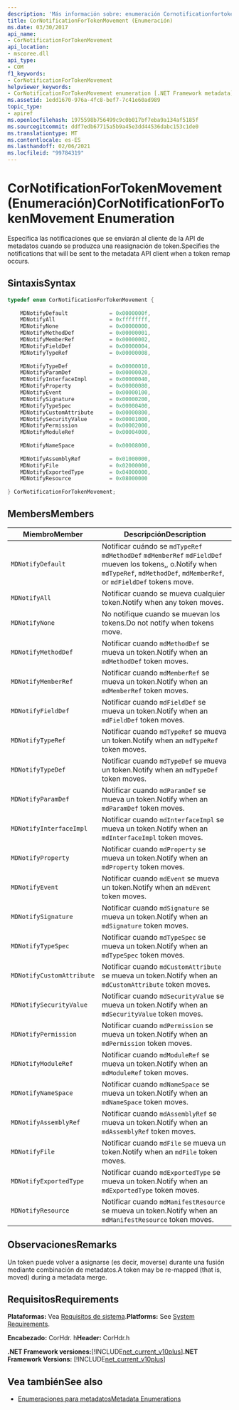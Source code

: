 ```yaml
---
description: 'Más información sobre: enumeración Cornotificationfortokenmovement ('
title: CorNotificationForTokenMovement (Enumeración)
ms.date: 03/30/2017
api_name:
- CorNotificationForTokenMovement
api_location:
- mscoree.dll
api_type:
- COM
f1_keywords:
- CorNotificationForTokenMovement
helpviewer_keywords:
- CorNotificationForTokenMovement enumeration [.NET Framework metadata]
ms.assetid: 1edd1670-976a-4fc8-bef7-7c41e60ad989
topic_type:
- apiref
ms.openlocfilehash: 1975598b756499c9c0b017bf7eba9a134af5185f
ms.sourcegitcommit: ddf7edb67715a5b9a45e3dd44536dabc153c1de0
ms.translationtype: MT
ms.contentlocale: es-ES
ms.lasthandoff: 02/06/2021
ms.locfileid: "99784319"
---
```

# <a name="cornotificationfortokenmovement-enumeration"></a><span data-ttu-id="37476-103">CorNotificationForTokenMovement (Enumeración)</span><span class="sxs-lookup"><span data-stu-id="37476-103">CorNotificationForTokenMovement Enumeration</span></span>

<span data-ttu-id="37476-104">Especifica las notificaciones que se enviarán al cliente de la API de metadatos cuando se produzca una reasignación de token.</span><span class="sxs-lookup"><span data-stu-id="37476-104">Specifies the notifications that will be sent to the metadata API client when a token remap occurs.</span></span>  
  
## <a name="syntax"></a><span data-ttu-id="37476-105">Sintaxis</span><span class="sxs-lookup"><span data-stu-id="37476-105">Syntax</span></span>  
  
```cpp  
typedef enum CorNotificationForTokenMovement {  
  
    MDNotifyDefault             = 0x0000000f,  
    MDNotifyAll                 = 0xffffffff,  
    MDNotifyNone                = 0x00000000,  
    MDNotifyMethodDef           = 0x00000001,  
    MDNotifyMemberRef           = 0x00000002,  
    MDNotifyFieldDef            = 0x00000004,  
    MDNotifyTypeRef             = 0x00000008,  
  
    MDNotifyTypeDef             = 0x00000010,  
    MDNotifyParamDef            = 0x00000020,  
    MDNotifyInterfaceImpl       = 0x00000040,  
    MDNotifyProperty            = 0x00000080,  
    MDNotifyEvent               = 0x00000100,  
    MDNotifySignature           = 0x00000200,  
    MDNotifyTypeSpec            = 0x00000400,  
    MDNotifyCustomAttribute     = 0x00000800,  
    MDNotifySecurityValue       = 0x00001000,  
    MDNotifyPermission          = 0x00002000,  
    MDNotifyModuleRef           = 0x00004000,  
  
    MDNotifyNameSpace           = 0x00008000,  
  
    MDNotifyAssemblyRef         = 0x01000000,  
    MDNotifyFile                = 0x02000000,  
    MDNotifyExportedType        = 0x04000000,  
    MDNotifyResource            = 0x08000000  
  
} CorNotificationForTokenMovement;  
```  
  
## <a name="members"></a><span data-ttu-id="37476-106">Members</span><span class="sxs-lookup"><span data-stu-id="37476-106">Members</span></span>  
  
|<span data-ttu-id="37476-107">Miembro</span><span class="sxs-lookup"><span data-stu-id="37476-107">Member</span></span>|<span data-ttu-id="37476-108">Descripción</span><span class="sxs-lookup"><span data-stu-id="37476-108">Description</span></span>|  
|------------|-----------------|  
|`MDNotifyDefault`|<span data-ttu-id="37476-109">Notificar cuándo se `mdTypeRef` `mdMethodDef` `mdMemberRef` `mdFieldDef` mueven los tokens,, o.</span><span class="sxs-lookup"><span data-stu-id="37476-109">Notify when `mdTypeRef`, `mdMethodDef`, `mdMemberRef`, or `mdFieldDef` tokens move.</span></span>|  
|`MDNotifyAll`|<span data-ttu-id="37476-110">Notificar cuando se mueva cualquier token.</span><span class="sxs-lookup"><span data-stu-id="37476-110">Notify when any token moves.</span></span>|  
|`MDNotifyNone`|<span data-ttu-id="37476-111">No notifique cuando se muevan los tokens.</span><span class="sxs-lookup"><span data-stu-id="37476-111">Do not notify when tokens move.</span></span>|  
|`MDNotifyMethodDef`|<span data-ttu-id="37476-112">Notificar cuando `mdMethodDef` se mueva un token.</span><span class="sxs-lookup"><span data-stu-id="37476-112">Notify when an `mdMethodDef` token moves.</span></span>|  
|`MDNotifyMemberRef`|<span data-ttu-id="37476-113">Notificar cuando `mdMemberRef` se mueva un token.</span><span class="sxs-lookup"><span data-stu-id="37476-113">Notify when an `mdMemberRef` token moves.</span></span>|  
|`MDNotifyFieldDef`|<span data-ttu-id="37476-114">Notificar cuando `mdFieldDef` se mueva un token.</span><span class="sxs-lookup"><span data-stu-id="37476-114">Notify when an `mdFieldDef` token moves.</span></span>|  
|`MDNotifyTypeRef`|<span data-ttu-id="37476-115">Notificar cuando `mdTypeRef` se mueva un token.</span><span class="sxs-lookup"><span data-stu-id="37476-115">Notify when an `mdTypeRef` token moves.</span></span>|  
|`MDNotifyTypeDef`|<span data-ttu-id="37476-116">Notificar cuando `mdTypeDef` se mueva un token.</span><span class="sxs-lookup"><span data-stu-id="37476-116">Notify when an `mdTypeDef` token moves.</span></span>|  
|`MDNotifyParamDef`|<span data-ttu-id="37476-117">Notificar cuando `mdParamDef` se mueva un token.</span><span class="sxs-lookup"><span data-stu-id="37476-117">Notify when an `mdParamDef` token moves.</span></span>|  
|`MDNotifyInterfaceImpl`|<span data-ttu-id="37476-118">Notificar cuando `mdInterfaceImpl` se mueva un token.</span><span class="sxs-lookup"><span data-stu-id="37476-118">Notify when an `mdInterfaceImpl` token moves.</span></span>|  
|`MDNotifyProperty`|<span data-ttu-id="37476-119">Notificar cuando `mdProperty` se mueva un token.</span><span class="sxs-lookup"><span data-stu-id="37476-119">Notify when an `mdProperty` token moves.</span></span>|  
|`MDNotifyEvent`|<span data-ttu-id="37476-120">Notificar cuando `mdEvent` se mueva un token.</span><span class="sxs-lookup"><span data-stu-id="37476-120">Notify when an `mdEvent` token moves.</span></span>|  
|`MDNotifySignature`|<span data-ttu-id="37476-121">Notificar cuando `mdSignature` se mueva un token.</span><span class="sxs-lookup"><span data-stu-id="37476-121">Notify when an `mdSignature` token moves.</span></span>|  
|`MDNotifyTypeSpec`|<span data-ttu-id="37476-122">Notificar cuando `mdTypeSpec` se mueva un token.</span><span class="sxs-lookup"><span data-stu-id="37476-122">Notify when an `mdTypeSpec` token moves.</span></span>|  
|`MDNotifyCustomAttribute`|<span data-ttu-id="37476-123">Notificar cuando `mdCustomAttribute` se mueva un token.</span><span class="sxs-lookup"><span data-stu-id="37476-123">Notify when an `mdCustomAttribute` token moves.</span></span>|  
|`MDNotifySecurityValue`|<span data-ttu-id="37476-124">Notificar cuando `mdSecurityValue` se mueva un token.</span><span class="sxs-lookup"><span data-stu-id="37476-124">Notify when an `mdSecurityValue` token moves.</span></span>|  
|`MDNotifyPermission`|<span data-ttu-id="37476-125">Notificar cuando `mdPermission` se mueva un token.</span><span class="sxs-lookup"><span data-stu-id="37476-125">Notify when an `mdPermission` token moves.</span></span>|  
|`MDNotifyModuleRef`|<span data-ttu-id="37476-126">Notificar cuando `mdModuleRef` se mueva un token.</span><span class="sxs-lookup"><span data-stu-id="37476-126">Notify when an `mdModuleRef` token moves.</span></span>|  
|`MDNotifyNameSpace`|<span data-ttu-id="37476-127">Notificar cuando `mdNameSpace` se mueva un token.</span><span class="sxs-lookup"><span data-stu-id="37476-127">Notify when an `mdNameSpace` token moves.</span></span>|  
|`MDNotifyAssemblyRef`|<span data-ttu-id="37476-128">Notificar cuando `mdAssemblyRef` se mueva un token.</span><span class="sxs-lookup"><span data-stu-id="37476-128">Notify when an `mdAssemblyRef` token moves.</span></span>|  
|`MDNotifyFile`|<span data-ttu-id="37476-129">Notificar cuando `mdFile` se mueva un token.</span><span class="sxs-lookup"><span data-stu-id="37476-129">Notify when an `mdFile` token moves.</span></span>|  
|`MDNotifyExportedType`|<span data-ttu-id="37476-130">Notificar cuando `mdExportedType` se mueva un token.</span><span class="sxs-lookup"><span data-stu-id="37476-130">Notify when an `mdExportedType` token moves.</span></span>|  
|`MDNotifyResource`|<span data-ttu-id="37476-131">Notificar cuando `mdManifestResource` se mueva un token.</span><span class="sxs-lookup"><span data-stu-id="37476-131">Notify when an `mdManifestResource` token moves.</span></span>|  
  
## <a name="remarks"></a><span data-ttu-id="37476-132">Observaciones</span><span class="sxs-lookup"><span data-stu-id="37476-132">Remarks</span></span>  

 <span data-ttu-id="37476-133">Un token puede volver a asignarse (es decir, moverse) durante una fusión mediante combinación de metadatos.</span><span class="sxs-lookup"><span data-stu-id="37476-133">A token may be re-mapped (that is, moved) during a metadata merge.</span></span>  
  
## <a name="requirements"></a><span data-ttu-id="37476-134">Requisitos</span><span class="sxs-lookup"><span data-stu-id="37476-134">Requirements</span></span>  

 <span data-ttu-id="37476-135">**Plataformas:** Vea [Requisitos de sistema](../../get-started/system-requirements.md).</span><span class="sxs-lookup"><span data-stu-id="37476-135">**Platforms:** See [System Requirements](../../get-started/system-requirements.md).</span></span>  
  
 <span data-ttu-id="37476-136">**Encabezado:** CorHdr. h</span><span class="sxs-lookup"><span data-stu-id="37476-136">**Header:** CorHdr.h</span></span>  
  
 <span data-ttu-id="37476-137">**.NET Framework versiones:**[!INCLUDE[net_current_v10plus](../../../../includes/net-current-v10plus-md.md)]</span><span class="sxs-lookup"><span data-stu-id="37476-137">**.NET Framework Versions:** [!INCLUDE[net_current_v10plus](../../../../includes/net-current-v10plus-md.md)]</span></span>  
  
## <a name="see-also"></a><span data-ttu-id="37476-138">Vea también</span><span class="sxs-lookup"><span data-stu-id="37476-138">See also</span></span>

- [<span data-ttu-id="37476-139">Enumeraciones para metadatos</span><span class="sxs-lookup"><span data-stu-id="37476-139">Metadata Enumerations</span></span>](metadata-enumerations.md)
